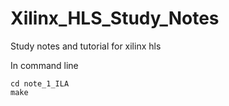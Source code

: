 # Xilinx_HLS_Study_Notes
Study notes and tutorial for xilinx hls

In command line
```
cd note_1_ILA
make
```
